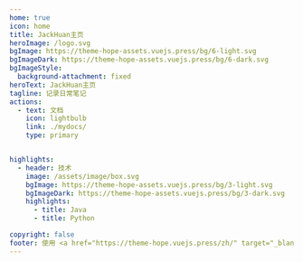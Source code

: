 ```yaml
---
home: true
icon: home
title: JackHuan主页
heroImage: /logo.svg
bgImage: https://theme-hope-assets.vuejs.press/bg/6-light.svg
bgImageDark: https://theme-hope-assets.vuejs.press/bg/6-dark.svg
bgImageStyle:
  background-attachment: fixed
heroText: JackHuan主页
tagline: 记录日常笔记
actions:
  - text: 文档
    icon: lightbulb
    link: ./mydocs/
    type: primary


highlights:
  - header: 技术
    image: /assets/image/box.svg
    bgImage: https://theme-hope-assets.vuejs.press/bg/3-light.svg
    bgImageDark: https://theme-hope-assets.vuejs.press/bg/3-dark.svg
    highlights:
      - title: Java
      - title: Python

copyright: false
footer: 使用 <a href="https://theme-hope.vuejs.press/zh/" target="_blank">VuePress Theme Hope</a> 主题 | MIT 协议, 版权所有 © 2023-present JackHuan
---
```

